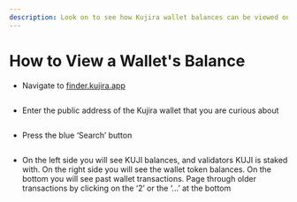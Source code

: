 ```yaml
---
description: Look on to see how Kujira wallet balances can be viewed on FINDER
---
```


# How to View a Wallet's Balance

* Navigate to [finder.kujira.app](https://finder.kujira.app/)

<figure><img src="https://lh6.googleusercontent.com/muLAnmfcU0Po0lCkmNEEYgfITuovRJQ8khvSgVVrXAhOYLmvf26OGv_0lDaQ9EHOeKHCto1OLU-ckh2OSYO5pqVfWHRG5RgSpw0XqM8u32q03KkBp4nUdePhMdpWCp8vjbViLdBquDpm0e7jjHpb8xU" alt=""><figcaption></figcaption></figure>

* Enter the public address of the Kujira wallet that you are curious about

<figure><img src="https://lh6.googleusercontent.com/SWpKwhJxtAeqN1y0qfOP9Nu_xwF7k3y3KwI_4C9yz8mW_Bbfe0EjFBVyz_9ZpXGUF4ZnLaLLHGPi2g8fXEg25FIXJ-lCJv7qZcFcnAofTbxzDh8CskNfm8IxrkozRCjGx4pjFYQepVXeKvAdG2emH9U" alt=""><figcaption></figcaption></figure>

* Press the blue ‘Search’ button

<figure><img src="https://lh6.googleusercontent.com/qlFQFr6NlcIBsnZ6MR8LILb0oeG0WphgroLQyiB-gkFThrIejJTkm_xFF6KsxkpB_NLKyv9Ja32bgHEyXvk_YD3xFHtz7NuGx4WBAfILAKhA06taph6eo6GLf3sOB5B1aHusZaN9YJucRaQ4piV_kKA" alt=""><figcaption></figcaption></figure>

* On the left side you will see KUJI balances, and validators KUJI is staked with. On the right side you will see the wallet token balances. On the bottom you will see past wallet transactions. Page through older transactions by clicking on the ‘2’ or the ‘...’ at the bottom
